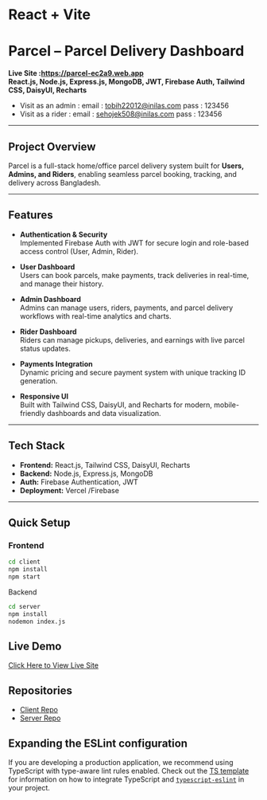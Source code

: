 # React + Vite


# Parcel – Parcel Delivery Dashboard

**Live Site :https://parcel-ec2a9.web.app**  
**React.js, Node.js, Express.js, MongoDB, JWT, Firebase Auth, Tailwind CSS, DaisyUI, Recharts**

- Visit as an admin : email : tobih22012@inilas.com
                  pass : 123456
- Visit as a rider : email : sehojek508@inilas.com
                  pass : 123456

---

##  Project Overview
Parcel is a full-stack home/office parcel delivery system built for **Users, Admins, and Riders**, enabling seamless parcel booking, tracking, and delivery across Bangladesh.

---

##  Features

-  **Authentication & Security**  
  Implemented Firebase Auth with JWT for secure login and role-based access control (User, Admin, Rider).  

-  **User Dashboard**  
  Users can book parcels, make payments, track deliveries in real-time, and manage their history.  

-  **Admin Dashboard**  
  Admins can manage users, riders, payments, and parcel delivery workflows with real-time analytics and charts.  

-  **Rider Dashboard**  
  Riders can manage pickups, deliveries, and earnings with live parcel status updates.  

-  **Payments Integration**  
  Dynamic pricing and secure payment system with unique tracking ID generation.  

-  **Responsive UI**  
  Built with Tailwind CSS, DaisyUI, and Recharts for modern, mobile-friendly dashboards and data visualization.  

---

##  Tech Stack

- **Frontend:** React.js, Tailwind CSS, DaisyUI, Recharts  
- **Backend:** Node.js, Express.js, MongoDB  
- **Auth:** Firebase Authentication, JWT  
- **Deployment:** Vercel /Firebase
---
##  Quick Setup

### Frontend
```bash
cd client
npm install
npm start
```
Backend
```bash
cd server
npm install
nodemon index.js
```


##  Live Demo
[Click Here to View Live Site](https://parcel-ec2a9.web.app)

##  Repositories
- [Client Repo](https://github.com/ashik-amante/parcel-client)  
- [Server Repo](https://github.com/ashik-amante/parcel-server)








## Expanding the ESLint configuration

If you are developing a production application, we recommend using TypeScript with type-aware lint rules enabled. Check out the [TS template](https://github.com/vitejs/vite/tree/main/packages/create-vite/template-react-ts) for information on how to integrate TypeScript and [`typescript-eslint`](https://typescript-eslint.io) in your project.
